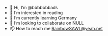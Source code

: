 - 👋 Hi, I’m @bbbbbbbads
- 👀 I’m interested in reading
- 🌱 I’m currently learning Germany
- 💞️ I’m looking to collaborate on NULL
- 📫 How to reach me RainbowSAWL@yeah.net

<!---
bbbbbbbads/bbbbbbbads is a ✨ special ✨ repository because its `README.md` (this file) appears on your GitHub profile.
You can click the Preview link to take a look at your changes.
--->
